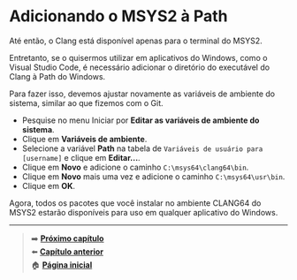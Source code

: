# Adicionando o MSYS2 à Path

Até então, o Clang está disponível apenas para o terminal do MSYS2.

Entretanto, se o quisermos utilizar em aplicativos do Windows, como o Visual Studio Code, é necessário adicionar o diretório do executável do Clang à Path do Windows.

Para fazer isso, devemos ajustar novamente as variáveis de ambiente do sistema, similar ao que fizemos com o Git.

- Pesquise no menu Iniciar por **Editar as variáveis de ambiente do sistema**.
- Clique em **Variáveis de ambiente**.
- Selecione a variável **Path** na tabela de `Variáveis de usuário para [username]` e clique em **Editar...**.
- Clique em **Novo** e adicione o caminho `C:\msys64\clang64\bin`.
- Clique em **Novo** mais uma vez e adicione o caminho `C:\msys64\usr\bin`.
- Clique em **OK**.

Agora, todos os pacotes que você instalar no ambiente CLANG64 do MSYS2 estarão disponíveis para uso em qualquer aplicativo do Windows.

---

> ➡️ [**Próximo capítulo**](/chapters/c_project_vscode.md)\
> ⬅️ [**Capítulo anterior**](/chapters/compiling_c_project.md)\
> 🏠 [**Página inicial**](/README.md)
